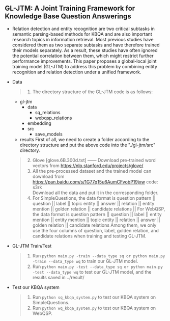 ## GL-JTM: A Joint Training Framework for Knowledge Base Question Answerings
* Relation detection and entity recognition are two critical subtasks in semantic parsing-based methods for KBQA and are also important research topics in information retrieval. Most previous studies have considered them as two separate subtasks and have therefore trained their models separately. As a result, these studies have often ignored the potential correlation between them, which might restrict further performance improvements. This paper proposes a global-local joint training model (GL-JTM) to address this problem by combining entity recognition and relation detection under a unified framework.

* Data
  > 1. The directory structure of the GL-JTM code is as follows:
    - gl-jtm
       - data
         - sq_relations
         - webqsp_relations
       - embedding
       - src
         - save_models
    - results
    First of all, we need to create a folder according to the directory structure and put the above code into the "./gl-jtm/src" directory.
  > 2. Glove [glove.6B.300d.txt] —— Download pre-trained word vectors from <https://nlp.stanford.edu/projects/glove/>
  > 3. All the pre-processed dataset and the trained model can download from https://pan.baidu.com/s/1G77q15u6AumCFvobP19jxw code: s3rk   
       Download all the data and put it in the corresponding folder.
  > 4. For SimpleQuestions, the data format is question pattern || question || label || topic entity || answer || relation || entity mention || golden relation || candidate relations || 
       For WebQSP, the data format is question pattern || question || label || entity mention || entity mention || topic entity || relation || answer || golden relation || candidate 
       relations
       Among them, we only use the four columns of question, label, golden relation, and candidate relations when training and testing GL-JTM.
* GL-JTM Train/Test
  > 1. Run `python main.py -train --data_type sq or python main.py -train --data_type wq` to train our GL-JTM model.
  > 2. Run `python main.py -test --data_type sq or python main.py -test --data_type wq` to test our GL-JTM model, and the results saved in ../result/

* Test our KBQA system
  > 1. Run `python sq_kbqa_system.py` to test our KBQA system on SimpleQuestions.
  > 2. Run `python wq_kbqa_system.py` to test our KBQA system on WebQSP.
